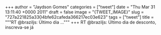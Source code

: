 
+++
author = "Jaydson Gomes"
categories = ["tweet"]
date = "Thu Mar 31 13:11:40 +0000 2011"
draft = false
image = "{TWEET_IMAGE}"
slug = "727a221825a3304bfe62cafeda366217ec03e623"
tags = ["tweet"]
title = """RT @braziljs: Último dia ..."""
+++
RT @braziljs: Último dia de desconto, inscreva-se já
